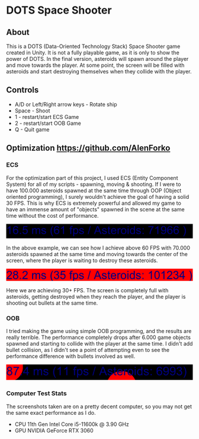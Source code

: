 # DOTS Space Shooter

## About
This is a DOTS (Data-Oriented Technology Stack) Space Shooter game created in Unity. It is not a fully playable game, as it is only to show the power of DOTS.
In the final version, asteroids will spawn around the player and move towards the player. At some point, the screen will be filled with asteroids and start
destroying themselves when they collide with the player.

## Controls

- A/D or Left/Right arrow keys - Rotate ship
- Space - Shoot
- 1 - restart/start ECS Game
- 2 - restart/start OOB Game
- Q - Quit game

## Optimization https://github.com/AlenForko

### ECS
For the optimization part of this project, I used ECS (Entity Component System) for all of my scripts - spawning, moving & shooting. If I were to have 100.000
asteroids spawned at the same time through OOP (Object oriented programming), I surely wouldn't achieve the goal of having a solid 30 FPS. This is why ECS
is extremely powerful and allowed my game to have an immense amount of "objects" spawned in the scene at the same time without the cost of performance.

![70.000 asteroids](/Images/70k.png?raw=true)

In the above example, we can see how I achieve above 60 FPS with 70.000 asteroids spawned at the same time and moving towards the center of the screen,
where the player is waiting to destroy these asteroids. 

![101.000 asteroids](/Images/101k.png?raw=true)

Here we are achieving 30+ FPS. The screen is completely full with asteroids, getting destroyed when they reach the player, and the player is shooting out bullets at the same time.

### OOB

I tried making the game using simple OOB programming, and the results are really terrible. The performance completely drops after 6.000 game objects spawned and starting to collide
with the player at the same time. I didn't add bullet collision, as I didn't see a point of attempting even to see the performance difference with bullets involved as well.

![101.000 asteroids](/Images/6k.png?raw=true)

### Computer Test Stats

The screenshots taken are on a pretty decent computer, so you may not get the same exact performance as I do.

- CPU 11th Gen Intel Core i5-11600k @ 3.90 GHz
- GPU NVIDIA GeForce RTX 3060
